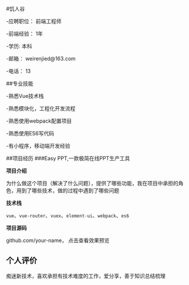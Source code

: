 <!doctype html>
<html>
<head>
<body>
#饥人谷
<p>-应聘职位： 前端工程师</p>
<p>-前端经验： 1年</P>
<p>-学历:  本科</p>
<p>-邮箱： weirenjied@163.com</p>
<p>-电话： 13</p>

##专业技能
<p>-熟悉Vue技术栈</p>
<p>-熟悉模块化，工程化开发流程</p>
<p>-熟悉使用webpack配置项目</p>
<p>-熟悉使用ES6写代码</p>
<p>-有小程序，移动端开发经验</p>

##项目经历
###Easy PPT,一款极简在线PPT生产工具

**项目介绍**

为什么做这个项目（解决了什么问题），提供了哪些功能，我在项目中承担的角色，用到了哪些技术，做的过程中遇到了哪些问题

**技术栈**

`vue`、`vue-router`、`vuex`、`element-ui`、`webpack`、`es6`

**项目源码**

github.com/your-name， 点击查看效果预览


## 个人评价
痴迷新技术，喜欢承担有技术难度的工作，爱分享，善于知识总结梳理
</body>
</head>
</html>
